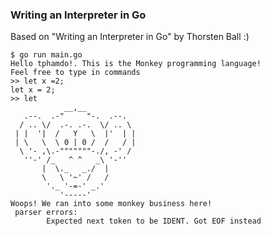 ### Writing an Interpreter in Go

Based on "Writing an Interpreter in Go" by Thorsten Ball :)

```shell-session
$ go run main.go
Hello tphamdo!. This is the Monkey programming language!
Feel free to type in commands
>> let x =2;
let x = 2;
>> let
            __,__
   .--.  .-"     "-.  .--.
  / .. \/  .-. .-.  \/ .. \
 | |  '|  /   Y   \  |'  | |
 | \   \  \ 0 | 0 /  /   / |
  \ '- ,\.-"""""""-./, -' /
   ''-' /_   ^ ^   _\ '-''
       |  \._   _./  |
       \   \ '~' /   /
        '._ '-=-' _.'
           '-----'
Woops! We ran into some monkey business here!
 parser errors:
        Expected next token to be IDENT. Got EOF instead
```
